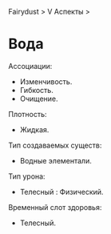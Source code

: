 Fairydust > V Аспекты >

# Вода

Ассоциации:
- Изменчивость.
- Гибкость.
- Очищение.

Плотность:
- Жидкая.

Тип создаваемых существ:
- Водные элементали.

Тип урона:
- Телесный : Физический.

Временный слот здоровья:
- Телесный.